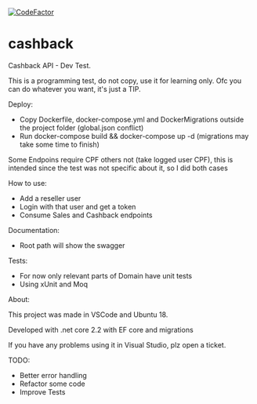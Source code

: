 [![CodeFactor](https://www.codefactor.io/repository/github/malkaviano/cashback/badge)](https://www.codefactor.io/repository/github/malkaviano/cashback)

# cashback
Cashback API - Dev Test.

This is a programming test, do not copy, use it for learning only. Ofc you can do whatever you want, it's just a TIP.

Deploy:
- Copy Dockerfile, docker-compose.yml and DockerMigrations outside the project folder (global.json conflict)
- Run docker-compose build && docker-compose up -d (migrations may take some time to finish)

Some Endpoins require CPF others not (take logged user CPF), this is intended since the test was not specific about it, so I did both cases

How to use:
- Add a reseller user
- Login with that user and get a token
- Consume Sales and Cashback endpoints

Documentation:
- Root path will show the swagger

Tests:
- For now only relevant parts of Domain have unit tests
- Using xUnit and Moq

About:

This project was made in VSCode and Ubuntu 18.

Developed with .net core 2.2 with EF core and migrations

If you have any problems using it in Visual Studio, plz open a ticket.

TODO:
- Better error handling
- Refactor some code
- Improve Tests
